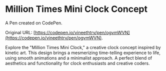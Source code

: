 # Million Times Mini Clock Concept

A Pen created on CodePen.

Original URL: [https://codepen.io/vineethtrv/pen/ogvmWVN](https://codepen.io/vineethtrv/pen/ogvmWVN).

Explore the "Million Times Mini Clock," a creative clock concept inspired by kinetic art. This design brings a mesmerizing time-telling experience to life, using smooth animations and a minimalist approach. A perfect blend of aesthetics and functionality for clock enthusiasts and creative coders.